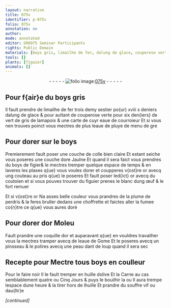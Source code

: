 ```yaml
---
layout: narrative
title: 075v
identifier: p-075v
folio: 075v
annotation: no
author:
mode: annotated
editor: GR8975 Seminar Participants
rights: Public Domain
materials: [boys gris, limailhe de fer, dalung de glace, couperose verte, vert de gris, poix, eaue de courroieur, eaue de pluye, boys, colle, ore Jaulne, boys de figier, blanc dung œuf, plume de perdris, or Moleu, or, eaue de Gome, dant de loup, huille dolive, Carne, huille, souffre vif]
tools: []
plants: [figuier]
animals: []
---
```


<div class="folio" align="center">- - - - - <a href="http://gallica.bnf.fr/ark:/12148/btv1b10500001g/f156.item" target="_blank"><img src="https://cu-mkp.github.io/2017-workshop-edition/assets/photo-icon.png" alt="folio image: " style="display:inline-block; margin-bottom:-3px;"/>075v</a> - - - - - </div>    

## Pour f{air}e du <span class="m">boys gris</span>

 
Il fault prendre de <span class="m">limailhe de fer</span> trois demy sestier po{ur} xviii s deniers <span class="m">dalung de glace</span> & pour aultant de <span class="m">couperose verte</span> pour six den{iers} de <span class="m">vert de gris</span> de lama<span class="m">poix</span> & une carte de cuyr <span class="m">eaue de <span class="pro">courroieur</span></span> Et si vous nen trouves poinct vous mectres de plus l<span class="m">eaue de pluye</span>  de menu de gre
    

## Pour dorer sur le <span class="m">boys</span>

 
Premierement fault poser une couche de <span class="m">colle</span> bien claire Et estant seiche vous poseres une couche d<span class="m">ore Jaulne</span> Et quand il sera faict vous prendres du <span class="m">boys de figier</span>& le mectres tremper quelque espace de temps & en laveres les plases q{ue} vous voules dorer et coupperes v{ost}re or avecq ung couteau au pris q{ue} le poseres Et fault poser led{ict} or avecq du coutoien et si vous pouves trouver du <span class="pa">figuier</span> prenes le <span class="m">blanc dung œuf</span> & le fort remuer
 
Et si v{ost}re or Na asses belle couleur vous prandres de la <span class="m">plume de perdris</span> & la feres bruller dedans une choffrette et faictes aller la fumee co{n}tre ce q{ue} vous aures doré
    

## Pour dorer d<span class="m">or Moleu</span>

 
Fault prandre une coquille d<span class="m">or</span> et auparavant q{ue} en vouldres travailher vous la mectres tramper avecq de l<span class="m">eaue de Gome</span> Et le poseres avecq un pinsseau & le polires avecq une peau <span class="m">dant de loup</span> quand il sera sec
    

## Recepte pour Mectre tous <span class="m">boys</span> en coulleur

 
 Pour le faire noir Il le fault tremper en <span class="m">huille dolive</span> Et la <span class="m">Carne</span> au cas semblablement quatre ou Cinq Jours & puys le bouilhir la ou Il aura trempe lespace dune heure & la tirer hors de l<span class="m">huille</span> Et prandre du <span class="m">souffre vif</span> ou dau{ltr}e
 
*[continued]*
 